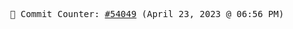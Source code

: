 <p align="center">
    <samp>
        📮 Commit Counter: <a href="https://github.com/Javascript-void0/Javascript-void0/commits/main">#54049</a> (April 23, 2023 @ 06:56 PM)
    </samp>
</p>